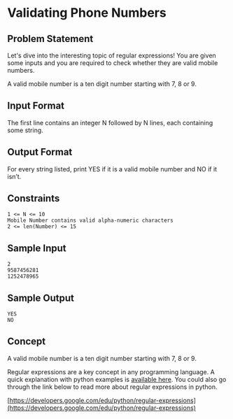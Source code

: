 # Validating Phone Numbers

## Problem Statement

Let's dive into the interesting topic of regular expressions! You are given some inputs and you are required to check whether they are valid mobile numbers.

A valid mobile number is a ten digit number starting with 7, 8 or 9.

## Input Format

The first line contains an integer N followed by N lines, each containing some string.

## Output Format

For every string listed, print YES if it is a valid mobile number and NO if it isn’t.

## Constraints
```
1 <= N <= 10
Mobile Number contains valid alpha-numeric characters
2 <= len(Number) <= 15
```
## Sample Input
```
2
9587456281
1252478965
```
## Sample Output
```
YES
NO
```
## Concept

A valid mobile number is a ten digit number starting with 7, 8 or 9.

Regular expressions are a key concept in any programming language. A quick explanation with python examples is [available here](http://www.thelearningpoint.net/computer-science/learning-python-programming-and-data-structures/learning-python-programming-and-data-structures--tutorial-13--regular-expression-matching). You could also go through the link below to read more about regular expressions in python.

[https://developers.google.com/edu/python/regular-expressions](https://developers.google.com/edu/python/regular-expressions)
